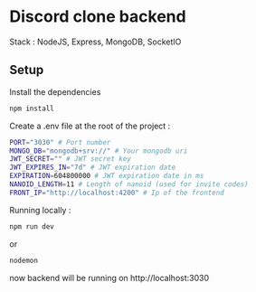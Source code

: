 # Discord clone backend

Stack : NodeJS, Express, MongoDB, SocketIO

## Setup

Install the dependencies

```bash
npm install
```

Create a .env file at the root of the project :

```bash
PORT="3030" # Port number
MONGO_DB="mongodb+srv://" # Your mongodb uri
JWT_SECRET="" # JWT secret key
JWT_EXPIRES_IN="7d" # JWT expiration date
EXPIRATION=604800000 # JWT expiration date in ms
NANOID_LENGTH=11 # Length of nanoid (used for invite codes)
FRONT_IP="http://localhost:4200" # Ip of the frontend
```

Running locally :

```bash
npm run dev
```

or 

```bash
nodemon
```

now backend will be running on http://localhost:3030
